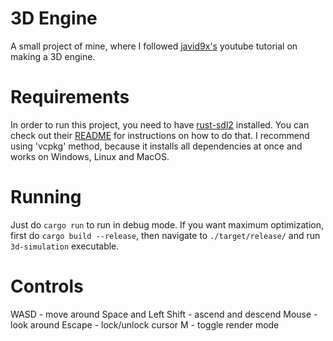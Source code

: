 # 3D Engine
A small project of mine, where I followed [javid9x's](https://www.youtube.com/watch?v=ih20l3pJoeU) youtube tutorial on making a 3D engine.

# Requirements
In order to run this project, you need to have [rust-sdl2](https://github.com/Rust-SDL2/rust-sdl2) installed.
You can check out their [README](https://github.com/Rust-SDL2/rust-sdl2/blob/master/README.md) for instructions on how to do that. I recommend using 'vcpkg' method, because it installs all dependencies at once and works on Windows, Linux and MacOS.

# Running
Just do `cargo run` to run in debug mode.
If you want maximum optimization, first do `cargo build --release`, then navigate to `./target/release/` and run `3d-simulation` executable.

# Controls
WASD - move around
Space and Left Shift - ascend and descend
Mouse - look around
Escape - lock/unlock cursor
M - toggle render mode
